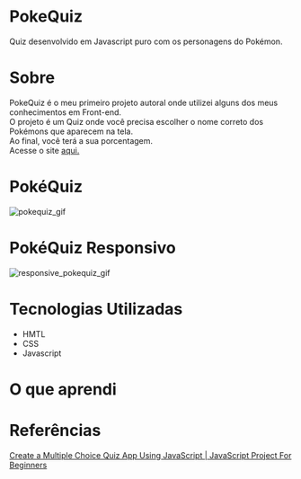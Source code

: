 # PokeQuiz
 Quiz desenvolvido em Javascript puro com os personagens do Pokémon.
 
 # Sobre
 PokeQuiz é o meu primeiro projeto autoral onde utilizei alguns dos meus conhecimentos em Front-end.<br>
 O projeto é um Quiz onde você precisa escolher o nome correto dos Pokémons que aparecem na tela.<br> 
 Ao final, você terá a sua porcentagem.<br>
 Acesse o site [aqui.](https://fernanda-dantas.github.io/PokeQuiz/)
 
 # PokéQuiz
 ![pokequiz_gif](https://user-images.githubusercontent.com/81118959/166250414-efa16540-81d0-413d-986a-918d12fba328.gif)

# PokéQuiz Responsivo
![responsive_pokequiz_gif](https://user-images.githubusercontent.com/81118959/166250467-e05c1748-c0db-4499-982d-f45bfd811be1.gif)

 # Tecnologias Utilizadas
  * HMTL
  * CSS
  * Javascript 
  
 # O que aprendi
 
 # Referências
[Create a Multiple Choice Quiz App Using JavaScript | JavaScript Project For Beginners](https://www.youtube.com/watch?v=49pYIMygIcU&list=PLyMSASReZkctnJzy_TePcdrzLBQVqEhRv&index=6)
